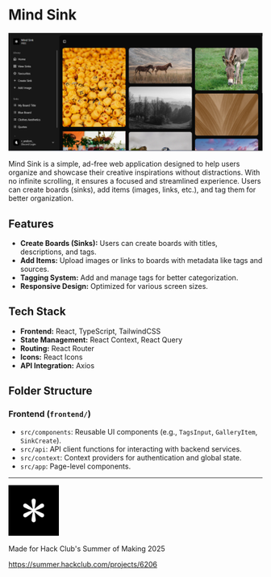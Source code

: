 # Mind Sink
![Demo of Mind Sink Dashboard](https://raw.githubusercontent.com/infinotiver/mind-sink/refs/heads/main/frontend/public/dashboard.png)

Mind Sink is a simple, ad-free web application designed to help users organize and showcase their creative inspirations without distractions. With no infinite scrolling, it ensures a focused and streamlined experience. Users can create boards (sinks), add items (images, links, etc.), and tag them for better organization.


## Features

- **Create Boards (Sinks):** Users can create boards with titles, descriptions, and tags.
- **Add Items:** Upload images or links to boards with metadata like tags and sources.
- **Tagging System:** Add and manage tags for better categorization.
- **Responsive Design:** Optimized for various screen sizes.

## Tech Stack

- **Frontend:** React, TypeScript, TailwindCSS
- **State Management:** React Context, React Query
- **Routing:** React Router
- **Icons:** React Icons
- **API Integration:** Axios

## Folder Structure

### Frontend (`frontend/`)
- `src/components`: Reusable UI components (e.g., `TagsInput`, `GalleryItem`, `SinkCreate`).
- `src/api`: API client functions for interacting with backend services.
- `src/context`: Context providers for authentication and global state.
- `src/app`: Page-level components.

---

<img src="https://raw.githubusercontent.com/infinotiver/mind-sink/refs/heads/main/frontend/public/ms.png" width=100/>

Made for Hack Club's Summer of Making 2025

https://summer.hackclub.com/projects/6206
